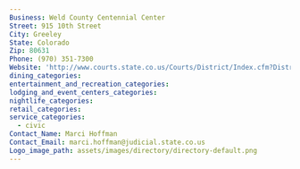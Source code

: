 ```yaml
---
Business: Weld County Centennial Center
Street: 915 10th Street
City: Greeley
State: Colorado
Zip: 80631
Phone: (970) 351-7300
Website: 'http://www.courts.state.co.us/Courts/District/Index.cfm?District_ID=19'
dining_categories:
entertainment_and_recreation_categories:
lodging_and_event_centers_categories:
nightlife_categories:
retail_categories:
service_categories:
  - civic
Contact_Name: Marci Hoffman
Contact_Email: marci.hoffman@judicial.state.co.us
Logo_image_path: assets/images/directory/directory-default.png
---
```



